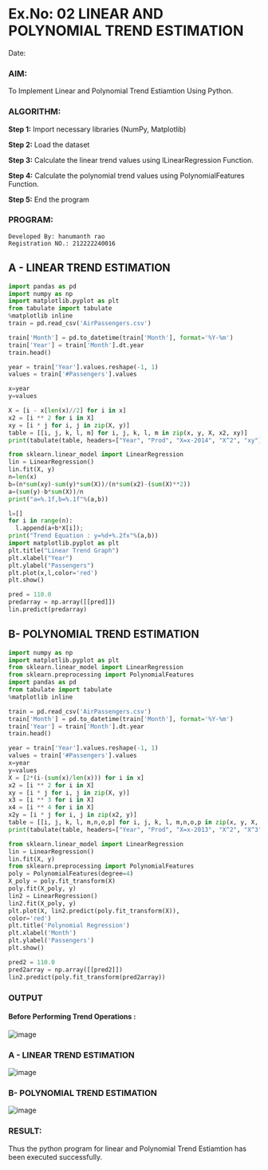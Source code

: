 # Ex.No: 02 LINEAR AND POLYNOMIAL TREND ESTIMATION
Date:
### AIM:
To Implement Linear and Polynomial Trend Estiamtion Using Python.

### ALGORITHM:

**Step 1:** Import necessary libraries (NumPy, Matplotlib)

**Step 2:** Load the dataset

**Step 3:** Calculate the linear trend values using lLinearRegression Function.

**Step 4:** Calculate the polynomial trend values using PolynomialFeatures Function.

**Step 5:** End the program

### PROGRAM:
```
Developed By: hanumanth rao
Registration NO.: 212222240016
```
## A - LINEAR TREND ESTIMATION
```python
import pandas as pd
import numpy as np
import matplotlib.pyplot as plt
from tabulate import tabulate
%matplotlib inline
train = pd.read_csv('AirPassengers.csv')

train['Month'] = pd.to_datetime(train['Month'], format='%Y-%m')
train['Year'] = train['Month'].dt.year
train.head()

year = train['Year'].values.reshape(-1, 1)
values = train['#Passengers'].values

x=year
y=values

X = [i - x[len(x)//2] for i in x]
x2 = [i ** 2 for i in X]
xy = [i * j for i, j in zip(X, y)]
table = [[i, j, k, l, m] for i, j, k, l, m in zip(x, y, X, x2, xy)]
print(tabulate(table, headers=["Year", "Prod", "X=x-2014", "X^2", "xy"], tablefmt="grid"))

from sklearn.linear_model import LinearRegression
lin = LinearRegression()
lin.fit(X, y)
n=len(x)
b=(n*sum(xy)-sum(y)*sum(X))/(n*sum(x2)-(sum(X)**2))
a=(sum(y)-b*sum(X))/n
print("a=%.1f,b=%.1f"%(a,b))

l=[]
for i in range(n):
  l.append(a+b*X[i]);
print("Trend Equation : y=%d+%.2fx"%(a,b))
import matplotlib.pyplot as plt
plt.title("Linear Trend Graph")
plt.xlabel("Year")
plt.ylabel("Passengers")
plt.plot(x,l,color='red')
plt.show()

pred = 110.0
predarray = np.array([[pred]])
lin.predict(predarray)
```
## B- POLYNOMIAL TREND ESTIMATION
```python
import numpy as np
import matplotlib.pyplot as plt
from sklearn.linear_model import LinearRegression
from sklearn.preprocessing import PolynomialFeatures
import pandas as pd
from tabulate import tabulate
%matplotlib inline

train = pd.read_csv('AirPassengers.csv')
train['Month'] = pd.to_datetime(train['Month'], format='%Y-%m')
train['Year'] = train['Month'].dt.year
train.head()

year = train['Year'].values.reshape(-1, 1)
values = train['#Passengers'].values
x=year
y=values
X = [2*(i-(sum(x)/len(x))) for i in x]
x2 = [i ** 2 for i in X]
xy = [i * j for i, j in zip(X, y)]
x3 = [i ** 3 for i in X]
x4 = [i ** 4 for i in X]
x2y = [i * j for i, j in zip(x2, y)]
table = [[i, j, k, l, m,n,o,p] for i, j, k, l, m,n,o,p in zip(x, y, X, x2, x3,x4,xy,x2y)]
print(tabulate(table, headers=["Year", "Prod", "X=x-2013", "X^2", "X^3", "X^4", "xy", "x2y"], tablefmt="grid"))

from sklearn.linear_model import LinearRegression
lin = LinearRegression()
lin.fit(X, y)
from sklearn.preprocessing import PolynomialFeatures
poly = PolynomialFeatures(degree=4)
X_poly = poly.fit_transform(X)
poly.fit(X_poly, y)
lin2 = LinearRegression()
lin2.fit(X_poly, y)
plt.plot(X, lin2.predict(poly.fit_transform(X)),
color='red')
plt.title('Polynomial Regression')
plt.xlabel('Month')
plt.ylabel('Passengers')
plt.show()

pred2 = 110.0
pred2array = np.array([[pred2]])
lin2.predict(poly.fit_transform(pred2array))
```
### OUTPUT

#### Before Performing Trend Operations :

![image](https://github.com/Pavan-Gv/TSA_EXP2/assets/94827772/26ece9ff-ab5a-429b-87c4-f0f4fc1ed9b9)

### A - LINEAR TREND ESTIMATION

![image](https://github.com/Pavan-Gv/TSA_EXP2/assets/94827772/7c9e3f9f-f5e3-4d7e-947c-959aeb751d0f)

### B- POLYNOMIAL TREND ESTIMATION

![image](https://github.com/Pavan-Gv/TSA_EXP2/assets/94827772/a3515a66-4803-40b3-ae50-a3e8c69f0535)

### RESULT:
Thus the python program for linear and Polynomial Trend Estiamtion has been executed successfully.
